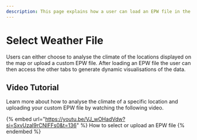 ```yaml
---
description: This page explains how a user can load an EPW file in the Clima tool
---
```


# Select Weather File

Users can either choose to analyse the climate of the locations displayed on the map or upload a custom EPW file. After loading an EPW file the user can then access the other tabs to generate dynamic visualisations of the data.

## Video Tutorial

Learn more about how to analyse the climate of a specific location and uploading your custom EPW file by watching the following video.

{% embed url="https://youtu.be/VJ_wOHadVdw?si=SxvUzaI9rCNIFFs0&t=136" %}
How to select or upload an EPW file
{% endembed %}

